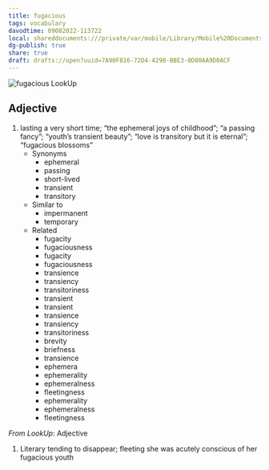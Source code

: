 ```yaml
---
title: fugacious
tags: vocabulary
davodtime: 09082022-113722
local: shareddocuments:///private/var/mobile/Library/Mobile%20Documents/iCloud~md~obsidian/Documents/OBSHIDDIAN/drafts/7A90F816-72D4-4298-BBE3-0D80AA9D0ACF.md
dg-publish: true
share: true
draft: drafts://open?uuid=7A90F816-72D4-4298-BBE3-0D80AA9D0ACF
---
```


![fugacious LookUp](https://i.snap.as/eoytIQcd.png)


## Adjective

1. lasting a very short time; “the ephemeral joys of childhood”; “a passing fancy”; “youth’s transient beauty”; “love is transitory but it is eternal”; “fugacious blossoms”
	- Synonyms
		- ephemeral
		- passing
		- short-lived
		- transient
		- transitory
	- Similar to
		- impermanent
		- temporary
	- Related
		- fugacity
		- fugaciousness
		- fugacity
		- fugaciousness
		- transience
		- transiency
		- transitoriness
		- transient
		- transient
		- transience
		- transiency
		- transitoriness
		- brevity
		- briefness
		- transience
		- ephemera
		- ephemerality
		- ephemeralness
		- fleetingness
		- ephemerality
		- ephemeralness
		- fleetingness

*From LookUp*:
Adjective
1.	Literary tending to disappear; fleeting
she was acutely conscious of her fugacious youth